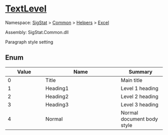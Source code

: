# [TextLevel](./TextLevel.md)
Namespace: [SigStat]() > [Common](./../../README.md) > [Helpers](./../README.md) > [Excel](./README.md)

Assembly: SigStat.Common.dll


Paragraph style setting

##	Enum

| Value<div><a href="#"><img width=225></a></div> | Name<div><a href="#"><img width=525></a></div> | Summary<div><a href="#"><img width=225></a></div> | 
| --- | --- | --- | 
| 0 | Title | Main title | 
| 1 | Heading1 | Level 1 heading | 
| 2 | Heading2 | Level 2 heading | 
| 3 | Heading3 | Level 3 heading | 
| 4 | Normal | Normal document body style | 


